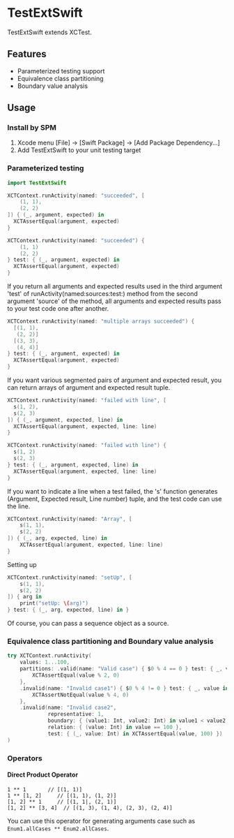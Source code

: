 # TestExtSwift

TestExtSwift extends XCTest.

## Features

- Parameterized testing support
- Equivalence class partitioning
- Boundary value analysis

## Usage

### Install by SPM

1. Xcode menu [File] -> [Swift Package] -> [Add Package Dependency...]
2. Add TestExtSwift to your unit testing target

### Parameterized testing

```swift
import TestExtSwift

XCTContext.runActivity(named: "succeeded", [
    (1, 1),
    (2, 2)
]) { (_, argument, expected) in
  XCTAssertEqual(argument, expected)
}

XCTContext.runActivity(named: "succeeded") {
    (1, 1)
    (2, 2)
} test: { (_, argument, expected) in
  XCTAssertEqual(argument, expected)
}
```

If you return all arguments and expected results used in the third argument 'test' of runActivity(named:sources:test:) method from the second argument 'source' of the method, all arguments and expected results pass to your test code one after another.

```swift
XCTContext.runActivity(named: "multiple arrays succeeded") {
  [(1, 1),
   (2, 2)]
  [(3, 3),
   (4, 4)]
} test: { (_, argument, expected) in
  XCTAssertEqual(argument, expected)
}
```

If you want various segmented pairs of argument and expected result, you can return arrays of argument and expected result tuple.

```swift
XCTContext.runActivity(named: "failed with line", [
  s(1, 2),
  s(2, 3)
]) { (_, argument, expected, line) in
  XCTAssertEqual(argument, expected, line: line)
}

XCTContext.runActivity(named: "failed with line") {
  s(1, 2)
  s(2, 3)
} test: { (_, argument, expected, line) in
  XCTAssertEqual(argument, expected, line: line)
}
```

If you want to indicate a line when a test failed, the 's' function generates (Argument, Expected result, Line number) tuple, and the test code can use the line.

```swift
XCTContext.runActivity(named: "Array", [
    s(1, 1),
    s(2, 2)
]) { (_, arg, expected, line) in
    XCTAssertEqual(argument, expected, line: line)
}
```

Setting up

```swift
XCTContext.runActivity(named: "setUp", [
    s(1, 1),
    s(2, 2)
]) { arg in
    print("setUp: \(arg)")
} test: { (_, arg, expected, line) in }
```

Of course, you can pass a sequence object as a source.

### Equivalence class partitioning and Boundary value analysis 

```swift
try XCTContext.runActivity(
    values: 1...100,
    partitions: .valid(name: "Valid case") { $0 % 4 == 0 } test: { _, value in
        XCTAssertEqual(value % 2, 0)
    },
    .invalid(name: "Invalid case1") { $0 % 4 != 0 } test: { _, value in
        XCTAssertNotEqual(value % 4, 0)
    },
    .invalid(name: "Invalid case2",
             representative: 1,
             boundary: { (value1: Int, value2: Int) in value1 < value2 },
             relation: { (value: Int) in value == 100 },
             test: { (_, value: Int) in XCTAssertEqual(value, 100) })
)
```

### Operators

#### Direct Product Operator

```
1 ** 1       // [(1, 1)]
1 ** [1, 2]     // [(1, 1), (1, 2)]
[1, 2] ** 1     // [(1, 1|, (2, 1)]
[1, 2] ** [3, 4]  // [(1, 3), (1, 4), (2, 3), (2, 4)]
```

You can use this operator for generating arguments case such as `Enum1.allCases ** Enum2.allCases`.
